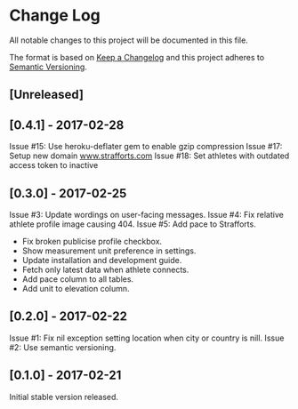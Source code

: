# Change Log
All notable changes to this project will be documented in this file.

The format is based on [Keep a Changelog](http://keepachangelog.com/) 
and this project adheres to [Semantic Versioning](http://semver.org/).

## [Unreleased]

## [0.4.1] - 2017-02-28
Issue #15: Use heroku-deflater gem to enable gzip compression
Issue #17: Setup new domain www.strafforts.com
Issue #18: Set athletes with outdated access token to inactive

## [0.3.0] - 2017-02-25
Issue #3: Update wordings on user-facing messages.
Issue #4: Fix relative athlete profile image causing 404.
Issue #5: Add pace to Strafforts.
 - Fix broken publicise profile checkbox.
 - Show measurement unit preference in settings.
 - Update installation and development guide.
 - Fetch only latest data when athlete connects.
 - Add pace column to all tables.
 - Add unit to elevation column.

## [0.2.0] - 2017-02-22
Issue #1: Fix nil exception setting location when city or country is nill.
Issue #2: Use semantic versioning.

## [0.1.0] - 2017-02-21
Initial stable version released.
